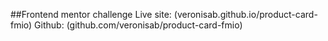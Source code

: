 ##Frontend mentor challenge
Live site: (veronisab.github.io/product-card-fmio)
Github: (github.com/veronisab/product-card-fmio)
